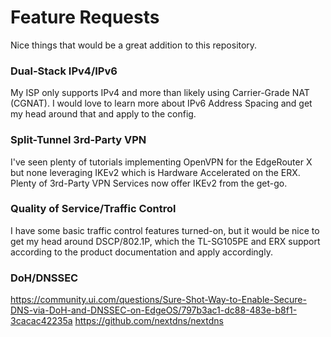 # Feature Requests

Nice things that would be a great addition to this repository. 

### Dual-Stack IPv4/IPv6

My ISP only supports IPv4 and more than likely using Carrier-Grade NAT (CGNAT). I would love to learn more about IPv6 Address Spacing and get my head around that and apply to the config.

### Split-Tunnel 3rd-Party VPN

I've seen plenty of tutorials implementing OpenVPN for the EdgeRouter X but none leveraging IKEv2 which is Hardware Accelerated on the ERX. Plenty of 3rd-Party VPN Services now offer IKEv2 from the get-go.

### Quality of Service/Traffic Control

I have some basic traffic control features turned-on, but it would be nice to get my head around DSCP/802.1P, which the TL-SG105PE and ERX support according to the product documentation and apply accordingly.

### DoH/DNSSEC
https://community.ui.com/questions/Sure-Shot-Way-to-Enable-Secure-DNS-via-DoH-and-DNSSEC-on-EdgeOS/797b3ac1-dc88-483e-b8f1-3cacac42235a
https://github.com/nextdns/nextdns
